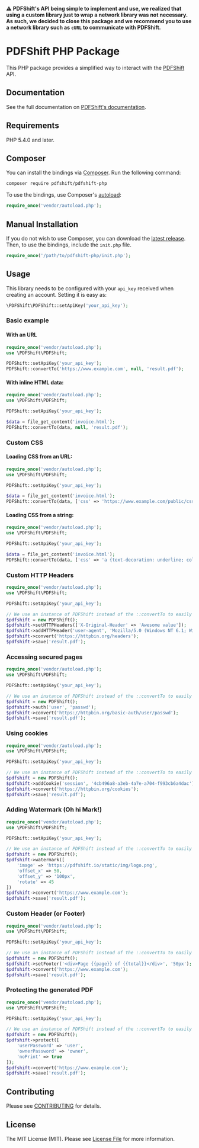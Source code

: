 :warning: **PDFShift's API being simple to implement and use, we realized that using a custom library just to wrap a network library was not necessary.
As such, we decided to close this package and we recommend you to use a network library such as `cURL` to communicate with PDFShift.**

# PDFShift PHP Package

This PHP package provides a simplified way to interact with the [PDFShift](https://pdfshift.io) API.

## Documentation

See the full documentation on [PDFShift's documentation](https://pdfshift.io/documentation).

## Requirements

PHP 5.4.0 and later.

## Composer

You can install the bindings via [Composer](http://getcomposer.org/). Run the following command:

```bash
composer require pdfshift/pdfshift-php
```

To use the bindings, use Composer's [autoload](https://getcomposer.org/doc/01-basic-usage.md#autoloading):

```php
require_once('vendor/autoload.php');
```

## Manual Installation

If you do not wish to use Composer, you can download the [latest release](https://github.com/pdfshift/pdfshift-php/releases). Then, to use the bindings, include the `init.php` file.

```php
require_once('/path/to/pdfshift-php/init.php');
```

## Usage

This library needs to be configured with your `api_key` received when creating an account.
Setting it is easy as:

```php
\PDFShift\PDFShift::setApiKey('your_api_key');
```


### Basic example

#### With an URL

```php
require_once('vendor/autoload.php');
use \PDFShift\PDFShift;

PDFShift::setApiKey('your_api_key');
PDFShift::convertTo('https://www.example.com', null, 'result.pdf');
```

#### With inline HTML data:

```php
require_once('vendor/autoload.php');
use \PDFShift\PDFShift;

PDFShift::setApiKey('your_api_key');

$data = file_get_content('invoice.html');
PDFShift::convertTo(data, null, 'result.pdf');
```

### Custom CSS

#### Loading CSS from an URL:

```php
require_once('vendor/autoload.php');
use \PDFShift\PDFShift;

PDFShift::setApiKey('your_api_key');

$data = file_get_content('invoice.html');
PDFShift::convertTo(data, ['css' => 'https://www.example.com/public/css/print.css'], 'result.pdf');
```

#### Loading CSS from a string:

```php
require_once('vendor/autoload.php');
use \PDFShift\PDFShift;

PDFShift::setApiKey('your_api_key');

$data = file_get_content('invoice.html');
PDFShift::convertTo(data, ['css' => 'a {text-decoration: underline; color: blue}'], 'result.pdf');
```

### Custom HTTP Headers

```php
require_once('vendor/autoload.php');
use \PDFShift\PDFShift;

PDFShift::setApiKey('your_api_key');

// We use an instance of PDFShift instead of the ::convertTo to easily handle advanced configuration
$pdfshift = new PDFShift();
$pdfshift->setHTTPHeaders(['X-Original-Header' => 'Awesome value']);
$pdfshift->addHTTPHeader('user-agent', 'Mozilla/5.0 (Windows NT 6.1; Win64; x64; rv:47.0) Gecko/20100101 Firefox/47.0'); // Also works like this
$pdfshift->convert('https://httpbin.org/headers');
$pdfshift->save('result.pdf');
```

### Accessing secured pages

```php
require_once('vendor/autoload.php');
use \PDFShift\PDFShift;

PDFShift::setApiKey('your_api_key');

// We use an instance of PDFShift instead of the ::convertTo to easily handle advanced configuration
$pdfshift = new PDFShift();
$pdfshift->auth('user', 'passwd');
$pdfshift->convert('https://httpbin.org/basic-auth/user/passwd');
$pdfshift->save('result.pdf');
```

### Using cookies

```php
require_once('vendor/autoload.php');
use \PDFShift\PDFShift;

PDFShift::setApiKey('your_api_key');

// We use an instance of PDFShift instead of the ::convertTo to easily handle advanced configuration
$pdfshift = new PDFShift();
$pdfshift->addCookie('session', '4cb496a8-a3eb-4a7e-a704-f993cb6a4dac');
$pdfshift->convert('https://httpbin.org/cookies');
$pdfshift->save('result.pdf');
```

### Adding Watermark (Oh hi Mark!)

```php
require_once('vendor/autoload.php');
use \PDFShift\PDFShift;

PDFShift::setApiKey('your_api_key');

// We use an instance of PDFShift instead of the ::convertTo to easily handle advanced configuration
$pdfshift = new PDFShift();
$pdfshift->watermark([
    'image' => 'https://pdfshift.io/static/img/logo.png',
    'offset_x' => 50,
    'offset_y' => '100px',
    'rotate' => 45
])
$pdfshift->convert('https://www.example.com');
$pdfshift->save('result.pdf');
```

### Custom Header (or Footer)

```php
require_once('vendor/autoload.php');
use \PDFShift\PDFShift;

PDFShift::setApiKey('your_api_key');

// We use an instance of PDFShift instead of the ::convertTo to easily handle advanced configuration
$pdfshift = new PDFShift();
$pdfshift->setFooter('<div>Page {{page}} of {{total}}</div>', '50px');
$pdfshift->convert('https://www.example.com');
$pdfshift->save('result.pdf');
```

### Protecting the generated PDF

```php
require_once('vendor/autoload.php');
use \PDFShift\PDFShift;

PDFShift::setApiKey('your_api_key');

// We use an instance of PDFShift instead of the ::convertTo to easily handle advanced configuration
$pdfshift = new PDFShift();
$pdfshift->protect([
    'userPassword' => 'user',
    'ownerPassword' => 'owner',
    'noPrint' => true
]);
$pdfshift->convert('https://www.example.com');
$pdfshift->save('result.pdf');
```


## Contributing

Please see [CONTRIBUTING](https://github.com/pdfshift/pdfshift-php/blob/master/CONTRIBUTING.md) for details.


## License

The MIT License (MIT). Please see [License File](LICENSE.md) for more information.
